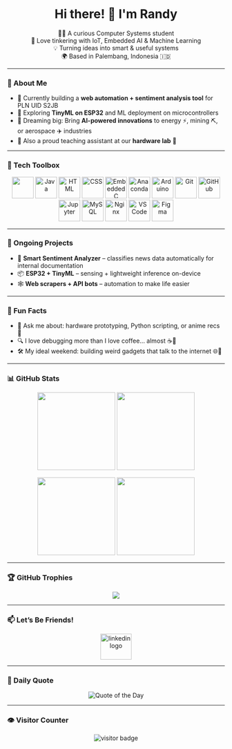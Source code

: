 <h1 align="center">Hi there! 👋 I'm Randy</h1>
<p align="center">
  👨‍💻 A curious Computer Systems student <br>
  🤖 Love tinkering with IoT, Embedded AI & Machine Learning <br>
  💡 Turning ideas into smart & useful systems <br>
  🌍 Based in Palembang, Indonesia 🇮🇩
</p>

---

### 🎯 About Me

- 🔧 Currently building a **web automation + sentiment analysis tool** for PLN UID S2JB  
- 🧠 Exploring **TinyML on ESP32** and ML deployment on microcontrollers  
- 🚀 Dreaming big: Bring **AI-powered innovations** to energy ⚡, mining ⛏, or aerospace ✈️ industries  
- 🎒 Also a proud teaching assistant at our **hardware lab** 🧪  

---

### 🧰 Tech Toolbox

<div align="center">
  <img src="https://skillicons.dev/icons?i=py" height="50" />
  <img src="https://cdn.jsdelivr.net/gh/devicons/devicon/icons/java/java-original.svg" height="50" alt="Java" />
  <img src="https://cdn.jsdelivr.net/gh/devicons/devicon/icons/html5/html5-original.svg" height="50" alt="HTML" />
  <img src="https://cdn.jsdelivr.net/gh/devicons/devicon/icons/css3/css3-original.svg" height="50" alt="CSS" />
  <img src="https://cdn.jsdelivr.net/gh/devicons/devicon/icons/embeddedc/embeddedc-original.svg" height="50" alt="Embedded C" />
    <img src="https://cdn.jsdelivr.net/gh/devicons/devicon/icons/anaconda/anaconda-original.svg" height="50" alt="Anaconda" />
  <img src="https://cdn.jsdelivr.net/gh/devicons/devicon/icons/arduino/arduino-original.svg" height="50" alt="Arduino" />
  <img src="https://cdn.jsdelivr.net/gh/devicons/devicon/icons/git/git-original.svg" height="50" alt="Git" />
  <img src="https://cdn.jsdelivr.net/gh/devicons/devicon/icons/github/github-original.svg" height="50" alt="GitHub" />
  <img src="https://cdn.jsdelivr.net/gh/devicons/devicon/icons/jupyter/jupyter-original.svg" height="50" alt="Jupyter" />
  <img src="https://cdn.jsdelivr.net/gh/devicons/devicon/icons/mysql/mysql-original.svg" height="50" alt="MySQL" />
  <img src="https://cdn.jsdelivr.net/gh/devicons/devicon/icons/nginx/nginx-original.svg" height="50" alt="Nginx" />
  <img src="https://cdn.jsdelivr.net/gh/devicons/devicon/icons/vscode/vscode-original.svg" height="50" alt="VS Code" />
  <img src="https://cdn.jsdelivr.net/gh/devicons/devicon/icons/figma/figma-original.svg" height="50" alt="Figma" />

</div>

---

### 🚧 Ongoing Projects

- 🧠 **Smart Sentiment Analyzer** – classifies news data automatically for internal documentation  
- 📦 **ESP32 + TinyML** – sensing + lightweight inference on-device  
- 🕸 **Web scrapers + API bots** – automation to make life easier  

---

### 🧪 Fun Facts

- 💬 Ask me about: hardware prototyping, Python scripting, or anime recs 🎌  
- 🔍 I love debugging more than I love coffee... almost ☕🐞  
- 🛠 My ideal weekend: building weird gadgets that talk to the internet 🌐📡  

---

### 📊 GitHub Stats

<p align="center">
  <img src="https://github-readme-stats.vercel.app/api?username=bachrirandy&show_icons=true&theme=tokyonight" height="180" />
  <img src="https://streak-stats.demolab.com?user=bachrirandy&theme=tokyonight" height="180" />
</p>

<p align="center">
  <img src="https://github-readme-stats.vercel.app/api/top-langs/?username=bachrirandy&layout=compact&theme=tokyonight" height="180" />
  <img src="https://github-profile-summary-cards.vercel.app/api/cards/profile-details?username=bachrirandy&theme=tokyonight" height="180" />
</p>

---

### 🏆 GitHub Trophies

<p align="center">
  <img src="https://github-profile-trophy.vercel.app/?username=bachrirandy&theme=tokyonight&margin-w=10&column=4" />
</p>

---

### 📫 Let’s Be Friends!

<div align="center">
  <a href="https://www.linkedin.com/in/randybachri/" target="_blank">
    <img src="https://raw.githubusercontent.com/maurodesouza/profile-readme-generator/master/src/assets/icons/social/linkedin/default.svg" width="72" height="60" alt="linkedin logo" />
  </a>
</div>

---

### 🌟 Daily Quote

<p align="center">
  <img src="https://quotes-github-readme.vercel.app/api?type=horizontal&theme=tokyonight" alt="Quote of the Day" />
</p>

---

### 👁 Visitor Counter

<p align="center">
  <img src="https://komarev.com/ghpvc/?username=bachrirandy&style=flat-square&color=blue" alt="visitor badge" />
</p>
